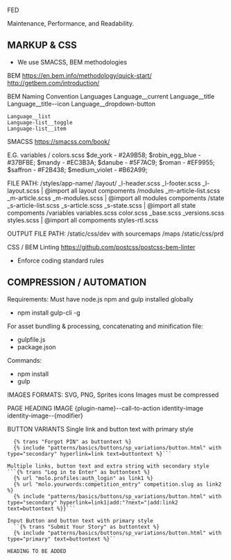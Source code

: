 FED

  Maintenance, Performance, and Readability.

  MARKUP & CSS
  ---------------
  -  We use SMACSS, BEM methodologies

  BEM
  https://en.bem.info/methodology/quick-start/
  http://getbem.com/introduction/

  BEM Naming Convention
    Languages
    Language__current
    Language__title
    Language__title--icon
    Language__dropdown-button

    Language__list
    Language-list__toggle
    Language-list__item

  SMACSS
  https://smacss.com/book/

  E.G. variables / colors.scss
    $de_york - #2A9B58;
    $robin_egg_blue - #37BFBE;
    $mandy - #EC3B3A;
    $danube - #5F7AC9;
    $roman - #EF9955;
    $saffron - #F2B438;
    $medium_violet - #B62A99;

  FILE PATH: /styles/app-name/
    /layout/
      _l-header.scss
      _l-footer.scss
      _l-layout.scss | @import all layout compoments
    /modules
      _m-article-list.scss
      _m-article.scss
      _m-modules.scss | @import all modules compoments
    /state
      _s-article-list.scss
      _s-article.scss
      _s-state.scss | @import all state compoments
    /variables
      variables.scss
      color.scss
    _base.scss
    _versions.scss
    styles.scss | @import all compoments
    styles-rtl.scss

  OUTPUT FILE PATH: /static/css/dev with sourcemaps /maps
                    /static/css/prd


  CSS / BEM Linting
  https://github.com/postcss/postcss-bem-linter
  - Enforce coding standard rules


  COMPRESSION / AUTOMATION
  -------------------------
  Requirements:
  Must have node.js npm and gulp installed globally

  - npm install gulp-cli -g

  For asset bundling & processing, concatenating and minification file:
  - gulpfile.js
  - package.json

  Commands:
  - npm install
  - gulp

  IMAGES FORMATS:
    SVG, PNG, Sprites icons
    Images must be compressed

  PAGE HEADING IMAGE
  {plugin-name}--call-to-action
    identity-image
    identity-image--{modifier}


BUTTON VARIANTS
  Single link and button text with primary style
  ```{% url "forgot_password" as link %}
    {% trans "Forgot PIN" as buttontext %}
    {% include "patterns/basics/buttons/sp_variations/button.html" with type="secondary" hyperlink=link text=buttontext %}```

  Multiple links, button text and extra string with secondary style
  ```{% trans "Log in to Enter" as buttontext %}
    {% url "molo.profiles:auth_login" as link1 %}
    {% url "molo.yourwords:competition_entry" competition.slug as link2 %}
    {% include "patterns/basics/buttons/sp_variations/button.html" with type="secondary" hyperlink=link1|add:"?next="|add:link2 text=buttontext %}}```

  Input Button and button text with primary style
    ``{% trans "Submit Your Story" as buttontext %}
    {% include "patterns/basics/buttons/sp_variations/button.html" with type="primary" text=buttontext %}``

HEADING TO BE ADDED
